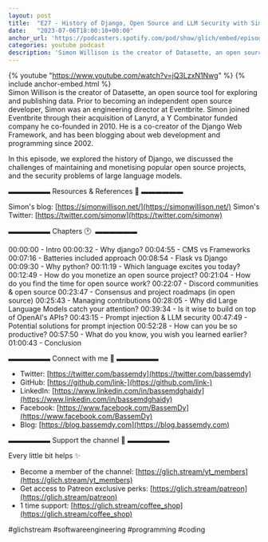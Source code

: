```yaml
---
layout: post
title:  "E27 - History of Django, Open Source and LLM Security with Simon Willison"
date:   "2023-07-06T18:00:10+00:00"
anchor_url: 'https://podcasters.spotify.com/pod/show/glich/embed/episodes/E27---History-of-Django--Open-Source-and-LLM-Security-with-Simon-Willison-e26kbka/a-aa3g5f1'
categories: youtube podcast
description: 'Simon Willison is the creator of Datasette, an open source tool for exploring and publishing data. He is also a co-creator of the Django Web Framework, and has been blogging about web development and programming since 2002. In this episode, we explored the history of Django, we discussed the challenges of maintaining and monetising popular open source projects, and the security problems of large language models.'
---
```

{% youtube  "https://www.youtube.com/watch?v=jQ3LzxN1Nwg" %}
{% include anchor-embed.html %}
<br />
Simon Willison is the creator of Datasette, an open source tool for exploring and publishing data. Prior to becoming an independent open source developer, Simon was an engineering director at Eventbrite. Simon joined Eventbrite through their acquisition of Lanyrd, a Y Combinator funded company he co-founded in 2010. He is a co-creator of the Django Web Framework, and has been blogging about web development and programming since 2002.

In this episode, we explored the history of Django, we discussed the challenges of maintaining and monetising popular open source projects, and the security problems of large language models.

▬▬▬▬▬▬ Resources &amp; References 📕 ▬▬▬▬▬▬

Simon's blog: [https://simonwillison.net/](https://simonwillison.net/)
Simon's Twitter: [https://twitter.com/simonw](https://twitter.com/simonw)

▬▬▬▬▬▬ Chapters 🕐  ▬▬▬▬▬▬

00:00:00 - Intro
00:00:32 - Why django? 
00:04:55 - CMS vs Frameworks 
00:07:16 - Batteries included approach 
00:08:54 - Flask vs Django 
00:09:30 - Why python? 
00:11:19 - Which language excites you today? 
00:12:49 - How do you monetize an open source project? 
00:21:04 - How do you find the time for open source work? 
00:22:07 - Discord communities &amp; open source 
00:23:47 - Consensus and project roadmaps (in open source) 
00:25:43 - Managing contributions 
00:28:05 - Why did Large Language Models catch your attention? 
00:39:34 - Is it wise to build on top of OpenAI's APIs? 
00:43:15 - Prompt injection &amp; LLM security 
00:47:49 - Potential solutions for prompt injection 
00:52:28 - How can you be so productive? 
00:57:50 - What do you know, you wish you learned earlier? 
01:00:43 - Conclusion 

▬▬▬▬▬▬ Connect with me 👋 ▬▬▬▬▬▬

- Twitter: [https://twitter.com/bassemdy](https://twitter.com/bassemdy)
- GitHub: [https://github.com/link-](https://github.com/link-)
- LinkedIn: [https://www.linkedin.com/in/bassemdghaidy](https://www.linkedin.com/in/bassemdghaidy)
- Facebook: [https://www.facebook.com/BassemDy](https://www.facebook.com/BassemDy)
- Blog: [https://blog.bassemdy.com](https://blog.bassemdy.com)

▬▬▬▬▬▬ Support the channel 💜 ▬▬▬▬▬▬

Every little bit helps ✨
- Become a member of the channel: [https://glich.stream/yt_members](https://glich.stream/yt_members)
- Get access to Patreon exclusive perks: [https://glich.stream/patreon](https://glich.stream/patreon)
- 1 time support: [https://glich.stream/coffee_shop](https://glich.stream/coffee_shop)

#glichstream #softwareengineering #programming #coding
